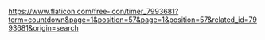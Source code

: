https://www.flaticon.com/free-icon/timer_7993681?term=countdown&page=1&position=57&page=1&position=57&related_id=7993681&origin=search